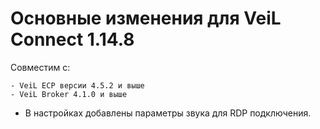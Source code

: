 # Основные изменения для VeiL Connect 1.14.8

Совместим с:

    - VeiL ECP версии 4.5.2 и выше
    - VeiL Broker 4.1.0 и выше
    
- В настройках добавлены параметры звука для RDP подключения.

